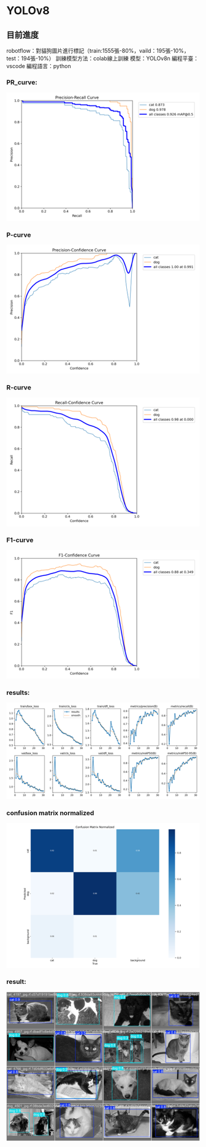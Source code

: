 ﻿# YOLOv8

## 目前進度
robotflow：對貓狗圖片進行標記（train:1555張-80%，vaild：195張-10%，test：194張-10%）
訓練模型方法：colab線上訓練
模型：YOLOv8n
編程平臺：vscode
編程語言：python

### PR_curve:
![alt text](resultdata/image-1.png)

### P-curve
![alt text](resultdata/P_curve.png)

### R-curve
![alt text](resultdata/R_curve.png)

### F1-curve
![alt text](resultdata/F1_curve.png)

### results:
![alt text](resultdata/image-2.png)

### confusion matrix normalized
![alt text](resultdata/confusion_matrix_normalized.png)

### result:
![alt text](resultdata/image-3.png)






